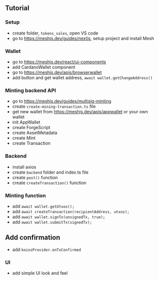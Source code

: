 
## Tutorial

### Setup

- create folder, `tokens_sales`, open VS code
- go to https://meshjs.dev/guides/nextjs, setup project and install Mesh

### Wallet

- go to https://meshjs.dev/react/ui-components
- add CardanoWallet component
- go to https://meshjs.dev/apis/browserwallet
- add button and get wallet address, `await wallet.getChangeAddress()`

### Minting backend API

- go to https://meshjs.dev/guides/multisig-minting
- create `create-mining-transaction.ts` file
- get new wallet from https://meshjs.dev/apis/appwallet or your own wallet
- init AppWallet
- create ForgeScript
- create AssetMetadata
- create Mint
- create Transaction

### Backend

- install axios
- create `backend` folder and index.ts file
- create `post()` function
- create `createTransaction()` function

### Minting function

- add `await wallet.getUtxos();`
- add `await createTransaction(recipientAddress, utxos);`
- add `await wallet.signTx(unsignedTx, true);`
- add `await wallet.submitTx(signedTx);`

## Add confirmation

- add `koiosProvider.onTxConfirmed`

### UI

- add simple UI look and feel

